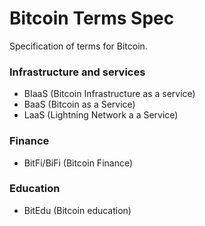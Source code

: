 # Bitcoin Terms Spec

Specification of terms for Bitcoin.

### Infrastructure and services

- BIaaS (Bitcoin Infrastructure as a service)
- BaaS  (Bitcoin as a Service)
- LaaS  (Lightning Network a a Service)

### Finance
- BitFi/BiFi (Bitcoin Finance)

### Education
- BitEdu (Bitcoin education)
